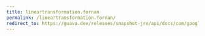 ```yaml
---
title: lineartransformation.fornan
permalink: /lineartransformation.fornan/
redirect_to: https://guava.dev/releases/snapshot-jre/api/docs/com/google/common/math/LinearTransformation.html#forNaN--
---
```

